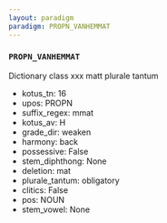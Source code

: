 ```yaml
---
layout: paradigm
paradigm: PROPN_VANHEMMAT
---
```

### ` PROPN_VANHEMMAT `

Dictionary class xxx matt plurale tantum
* kotus_tn: 16
* upos: PROPN
* suffix_regex: mmat
* kotus_av: H
* grade_dir: weaken
* harmony: back
* possessive: False
* stem_diphthong: None
* deletion: mat
* plurale_tantum: obligatory
* clitics: False
* pos: NOUN
* stem_vowel: None
